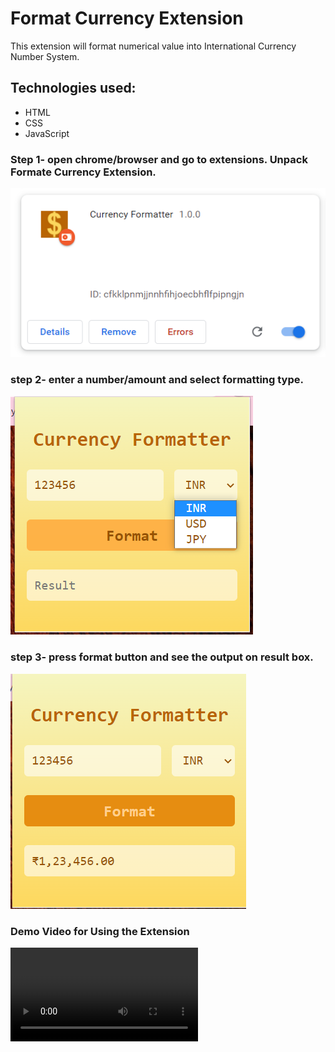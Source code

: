 # **Format Currency Extension**
This extension will format numerical value into International Currency Number System.
## Technologies used:
* HTML
* CSS
* JavaScript

### Step 1- open chrome/browser and go to extensions. Unpack Formate Currency Extension.
<img src="images/demo1.png">

### step 2- enter a number/amount and select formatting type.
<img src="images/demo2.png">

### step 3- press format button and see the output on result box.
<img src="images/INRdemo.png">

### Demo Video for Using the Extension 
<video src='images/DemoVid.mp4'>